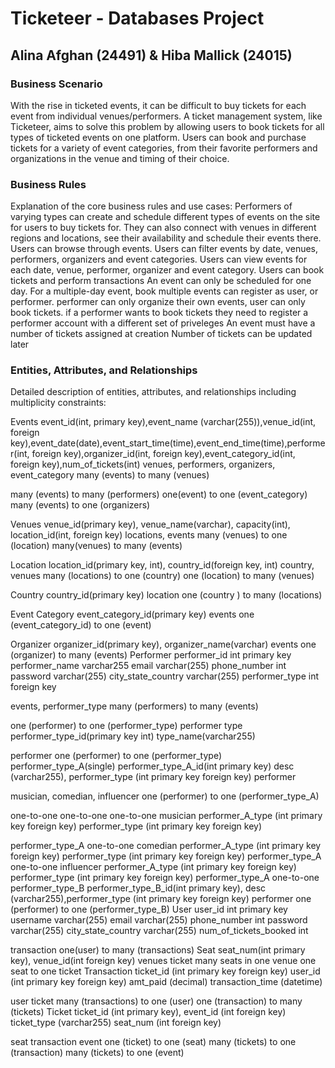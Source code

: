 # Ticketeer - Databases Project

## Alina Afghan (24491) & Hiba Mallick (24015)

### Business Scenario

With the rise in ticketed events, it can be difficult to buy tickets for each event from individual venues/performers. A ticket management system, like Ticketeer, aims to solve this problem by allowing users to book tickets for all types of ticketed events on one platform.
Users can book and purchase tickets for a variety of event categories, from their favorite performers and organizations in the venue and timing of their choice.

### Business Rules

Explanation of the core business rules and use cases:
Performers of varying types can create and schedule different types of events on the site for users to buy tickets for.
They can also connect with venues in different regions and locations, see their availability and schedule their events there.
Users can browse through events.
Users can filter events by date, venues, performers, organizers and event categories.
Users can view events for each date, venue, performer, organizer and event category.
Users can book tickets and perform transactions
An event can only be scheduled for one day. For a multiple-day event, book multiple events
can register as user, or performer. performer can only organize their own events, user can only book tickets. if a performer wants to book tickets they need to register a performer account with a different set of priveleges
An event must have a number of tickets assigned at creation
Number of tickets can be updated later

### Entities, Attributes, and Relationships

Detailed description of entities, attributes, and relationships including multiplicity constraints:

Events
event_id(int, primary key),event_name (varchar(255)),venue_id(int, foreign key),event_date(date),event_start_time(time),event_end_time(time),performer(int, foreign key),organizer_id(int, foreign key),event_category_id(int, foreign key),num_of_tickets(int)
venues, performers, organizers, event_category
many (events) to many (venues)

many (events) to many (performers)
one(event) to one (event_category)
many (events) to one (organizers)

Venues
venue_id(primary key), venue_name(varchar), capacity(int), location_id(int, foreign key)
locations, events
many (venues) to one (location)
many(venues) to many (events)

Location
location_id(primary key, int), country_id(foreign key, int)
country, venues
many (locations) to one (country)
one (location) to many (venues)

Country
country_id(primary key)
location
one (country ) to many (locations)

Event Category
event_category_id(primary key)
events
one (event_category_id) to one (event)

Organizer
organizer_id(primary key), organizer_name(varchar)
events
one (organizer) to many (events)
Performer
performer_id int primary key
performer_name varchar255
email varchar(255)
phone_number int
password varchar(255)
city_state_country varchar(255)
performer_type int foreign key

events, performer_type
many (performers) to many (events)

one (performer) to one (performer_type)
performer type
performer_type_id(primary key int)
type_name(varchar255)

performer
one (performer) to one (performer_type)
performer_type_A(single)
performer_type_A_id(int primary key)
desc (varchar255),
performer_type (int primary key foreign key)
performer

musician, comedian, influencer
one (performer) to one (performer_type_A)

one-to-one
one-to-one
one-to-one
musician
performer_A_type (int primary key foreign key)
performer_type (int primary key foreign key)

performer_type_A
one-to-one
comedian
performer_A_type (int primary key foreign key)
performer_type (int primary key foreign key)
performer_type_A
one-to-one
influencer
performer_A_type (int primary key foreign key)
performer_type (int primary key foreign key)
performer_type_A
one-to-one
performer_type_B
performer_type_B_id(int primary key),
desc (varchar255),performer_type (int primary key foreign key)
performer
one (performer) to one (performer_type_B)
User
user_id int primary key
username varchar(255)
email varchar(255)
phone_number int
password varchar(255)
city_state_country varchar(255)
num_of_tickets_booked int

transaction
one(user) to many (transactions)
Seat
seat_num(int primary key), venue_id(int foreign key)
venues
ticket
many seats in one venue
one seat to one ticket
Transaction
ticket_id (int primary key foreign key)
user_id (int primary key foreign key)
amt_paid (decimal)
transaction_time (datetime)

user
ticket
many (transactions) to one (user)
one (transaction) to many (tickets)
Ticket
ticket_id (int primary key), event_id (int foreign key)
ticket_type (varchar255)
seat_num (int foreign key)

seat
transaction
event
one (ticket) to one (seat)
many (tickets) to one (transaction)
many (tickets) to one (event)

